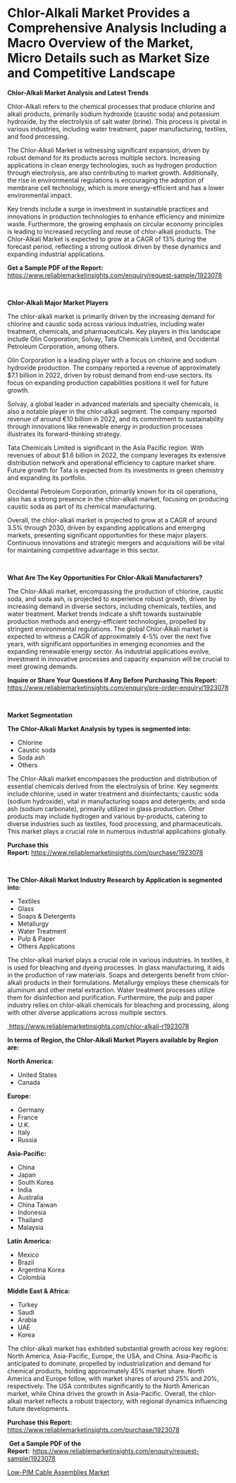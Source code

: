 <p><h1>Chlor-Alkali Market Provides a Comprehensive Analysis Including a Macro Overview of the Market, Micro Details such as Market Size and Competitive Landscape</h1></p><p><strong>Chlor-Alkali Market Analysis and Latest Trends</strong></p>
<p><p>Chlor-Alkali refers to the chemical processes that produce chlorine and alkali products, primarily sodium hydroxide (caustic soda) and potassium hydroxide, by the electrolysis of salt water (brine). This process is pivotal in various industries, including water treatment, paper manufacturing, textiles, and food processing. </p><p>The Chlor-Alkali Market is witnessing significant expansion, driven by robust demand for its products across multiple sectors. Increasing applications in clean energy technologies, such as hydrogen production through electrolysis, are also contributing to market growth. Additionally, the rise in environmental regulations is encouraging the adoption of membrane cell technology, which is more energy-efficient and has a lower environmental impact. </p><p>Key trends include a surge in investment in sustainable practices and innovations in production technologies to enhance efficiency and minimize waste. Furthermore, the growing emphasis on circular economy principles is leading to increased recycling and reuse of chlor-alkali products. The Chlor-Alkali Market is expected to grow at a CAGR of 13% during the forecast period, reflecting a strong outlook driven by these dynamics and expanding industrial applications.</p></p>
<p><strong>Get a Sample PDF of the Report:&nbsp;</strong> <a href="https://www.reliablemarketinsights.com/enquiry/request-sample/1923078?utm_campaign=3031&utm_medium=2&utm_source=Github&utm_content=ia&utm_term=28032025&utm_id=chlor-alkali">https://www.reliablemarketinsights.com/enquiry/request-sample/1923078</a></p>
<p>&nbsp;</p>
<p><strong>Chlor-Alkali Major Market Players</strong></p>
<p><p>The chlor-alkali market is primarily driven by the increasing demand for chlorine and caustic soda across various industries, including water treatment, chemicals, and pharmaceuticals. Key players in this landscape include Olin Corporation, Solvay, Tata Chemicals Limited, and Occidental Petroleum Corporation, among others.</p><p>Olin Corporation is a leading player with a focus on chlorine and sodium hydroxide production. The company reported a revenue of approximately $7.1 billion in 2022, driven by robust demand from end-use sectors. Its focus on expanding production capabilities positions it well for future growth.</p><p>Solvay, a global leader in advanced materials and specialty chemicals, is also a notable player in the chlor-alkali segment. The company reported revenue of around €10 billion in 2022, and its commitment to sustainability through innovations like renewable energy in production processes illustrates its forward-thinking strategy.</p><p>Tata Chemicals Limited is significant in the Asia Pacific region. With revenues of about $1.6 billion in 2022, the company leverages its extensive distribution network and operational efficiency to capture market share. Future growth for Tata is expected from its investments in green chemistry and expanding its portfolio.</p><p>Occidental Petroleum Corporation, primarily known for its oil operations, also has a strong presence in the chlor-alkali market, focusing on producing caustic soda as part of its chemical manufacturing. </p><p>Overall, the chlor-alkali market is projected to grow at a CAGR of around 3.5% through 2030, driven by expanding applications and emerging markets, presenting significant opportunities for these major players. Continuous innovations and strategic mergers and acquisitions will be vital for maintaining competitive advantage in this sector.</p></p>
<p>&nbsp;</p>
<p><strong>What Are The Key Opportunities For Chlor-Alkali Manufacturers?</strong></p>
<p><p>The Chlor-Alkali market, encompassing the production of chlorine, caustic soda, and soda ash, is projected to experience robust growth, driven by increasing demand in diverse sectors, including chemicals, textiles, and water treatment. Market trends indicate a shift towards sustainable production methods and energy-efficient technologies, propelled by stringent environmental regulations. The global Chlor-Alkali market is expected to witness a CAGR of approximately 4-5% over the next five years, with significant opportunities in emerging economies and the expanding renewable energy sector. As industrial applications evolve, investment in innovative processes and capacity expansion will be crucial to meet growing demands.</p></p>
<p><strong>Inquire or Share Your Questions If Any Before Purchasing This Report:</strong> <a href="https://www.reliablemarketinsights.com/enquiry/pre-order-enquiry/1923078?utm_campaign=3031&utm_medium=2&utm_source=Github&utm_content=ia&utm_term=28032025&utm_id=chlor-alkali">https://www.reliablemarketinsights.com/enquiry/pre-order-enquiry/1923078</a></p>
<p>&nbsp;</p>
<p><strong>Market Segmentation</strong></p>
<p><strong>The Chlor-Alkali Market Analysis by types is segmented into:</strong></p>
<p><ul><li>Chlorine</li><li>Caustic soda</li><li>Soda ash</li><li>Others</li></ul></p>
<p><p>The Chlor-Alkali market encompasses the production and distribution of essential chemicals derived from the electrolysis of brine. Key segments include chlorine, used in water treatment and disinfectants; caustic soda (sodium hydroxide), vital in manufacturing soaps and detergents; and soda ash (sodium carbonate), primarily utilized in glass production. Other products may include hydrogen and various by-products, catering to diverse industries such as textiles, food processing, and pharmaceuticals. This market plays a crucial role in numerous industrial applications globally.</p></p>
<p><strong>Purchase this Report:&nbsp;</strong><a href="https://www.reliablemarketinsights.com/purchase/1923078?utm_campaign=3031&utm_medium=2&utm_source=Github&utm_content=ia&utm_term=28032025&utm_id=chlor-alkali">https://www.reliablemarketinsights.com/purchase/1923078</a></p>
<p>&nbsp;</p>
<p><strong>The Chlor-Alkali Market Industry Research by Application is segmented into:</strong></p>
<p><ul><li>Textiles</li><li>Glass</li><li>Soaps & Detergents</li><li>Metallurgy</li><li>Water Treatment</li><li>Pulp & Paper</li><li>Others Applications</li></ul></p>
<p><p>The chlor-alkali market plays a crucial role in various industries. In textiles, it is used for bleaching and dyeing processes. In glass manufacturing, it aids in the production of raw materials. Soaps and detergents benefit from chlor-alkali products in their formulations. Metallurgy employs these chemicals for aluminum and other metal extraction. Water treatment processes utilize them for disinfection and purification. Furthermore, the pulp and paper industry relies on chlor-alkali chemicals for bleaching and processing, along with other diverse applications across multiple sectors.</p></p>
<p><a href="https://www.reliablemarketinsights.com/chlor-alkali-r1923078?utm_campaign=3031&utm_medium=2&utm_source=Github&utm_content=ia&utm_term=28032025&utm_id=chlor-alkali">&nbsp;https://www.reliablemarketinsights.com/chlor-alkali-r1923078</a></p>
<p><strong>In terms of Region, the Chlor-Alkali Market Players available by Region are:</strong></p>
<p>
    <p> <strong> North America: </strong>
        <ul>
            <li>United States</li>
            <li>Canada</li>
        </ul>
        </p> 
    <p> <strong> Europe: </strong>
        <ul>
            <li>Germany</li>
            <li>France</li>
            <li>U.K.</li>
            <li>Italy</li>
            <li>Russia</li>
        </ul>
        </p> 
    <p> <strong> Asia-Pacific: </strong>
        <ul>
            <li>China</li>
            <li>Japan</li>
            <li>South Korea</li>
            <li>India</li>
            <li>Australia</li>
            <li>China Taiwan</li>
            <li>Indonesia</li>
            <li>Thailand</li>
            <li>Malaysia</li>
        </ul>
        </p> 
    <p> <strong> Latin America: </strong>
        <ul>
            <li>Mexico</li>
            <li>Brazil</li>
            <li>Argentina Korea</li>
            <li>Colombia</li>
        </ul>
        </p> 
    <p> <strong> Middle East & Africa: </strong>
        <ul>
            <li>Turkey</li>
            <li>Saudi</li>
            <li>Arabia</li>
            <li>UAE</li>
            <li>Korea</li>
        </ul>
    </p>
    </p>
<p><p>The chlor-alkali market has exhibited substantial growth across key regions: North America, Asia-Pacific, Europe, the USA, and China. Asia-Pacific is anticipated to dominate, propelled by industrialization and demand for chemical products, holding approximately 45% market share. North America and Europe follow, with market shares of around 25% and 20%, respectively. The USA contributes significantly to the North American market, while China drives the growth in Asia-Pacific. Overall, the chlor-alkali market reflects a robust trajectory, with regional dynamics influencing future developments.</p></p>
<p><strong>Purchase this Report: </strong><a href="https://www.reliablemarketinsights.com/purchase/1923078?utm_campaign=3031&utm_medium=2&utm_source=Github&utm_content=ia&utm_term=28032025&utm_id=chlor-alkali">https://www.reliablemarketinsights.com/purchase/1923078</a></p>
<p>&nbsp;<strong>Get a Sample PDF of the Report:&nbsp;&nbsp;</strong><a href="https://www.reliablemarketinsights.com/enquiry/request-sample/1923078?utm_campaign=3031&utm_medium=2&utm_source=Github&utm_content=ia&utm_term=28032025&utm_id=chlor-alkali">https://www.reliablemarketinsights.com/enquiry/request-sample/1923078</a></p>
<p><strong></strong></p>
<p><p><a href="https://github.com/balapopepi/Market-Research-Report-List-1/blob/main/low-pim-cable-assemblies-market.md?utm_campaign=3031&utm_medium=2&utm_source=Github&utm_content=ia&utm_term=28032025&utm_id=chlor-alkali">Low-PIM Cable Assemblies Market</a></p></p>